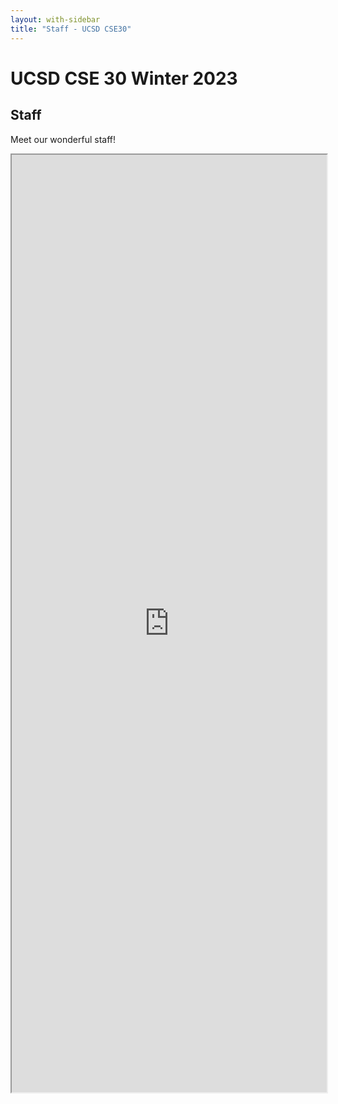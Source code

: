 ```yaml
---
layout: with-sidebar
title: "Staff - UCSD CSE30"
---
```


# UCSD CSE 30 Winter 2023

## Staff

Meet our wonderful staff!

<iframe src="https://docs.google.com/spreadsheets/d/e/2PACX-1vSJlpb8t04pf6m0nDn94keuKV9jIN1heQeszx1vbE_RASAhaVwbgMJ719eKBuL5N7twTwWJx8tZBDaJ/pubhtml?widget=true&amp;headers=false" width="100%" height="1500px"></iframe>